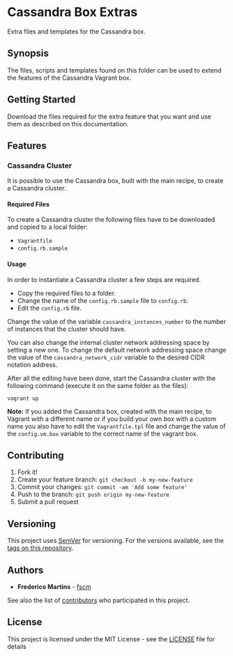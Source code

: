 # Cassandra Box Extras

Extra files and templates for the Cassandra box.

## Synopsis

The files, scripts and templates found on this folder can be used to extend the
features of the Cassandra Vagrant box.

## Getting Started

Download the files required for the extra feature that you want and use them
as described on this documentation.

## Features

### Cassandra Cluster

It is possible to use the Cassandra box, built with the main recipe, to create
a Cassandra cluster.

#### Required Files

To create a Cassandra cluster the following files have to be downloaded and
copied to a local folder:

- `Vagrantfile`
- `config.rb.sample`

#### Usage

In order to instantiate a Cassandra cluster a few steps are required.

- Copy the required files to a folder.
- Change the name of the `config.rb.sample` file to `config.rb`.
- Edit the `config.rb` file.

Change the value of the variable `cassandra_instances_number` to the number of
instances that the cluster should have.

You can also change the internal cluster network addressing space by setting a
new one. To change the default network addressing space change the value of the
`cassandra_network_cidr` variable to the desired CIDR notation address.

After all the editing have been done, start the Cassandra cluster with the
following command (execute it on the same folder as the files):

```
vagrant up
```

**Note:** If you added the Cassandra box, created with the main recipe, to
Vagrant with a different name or if you build your own box with a custom name
you also have to edit the `Vagrantfile.tpl` file and change the value of the
`config.vm.box` variable to the correct name of the vagrant box.

## Contributing

1. Fork it!
2. Create your feature branch: `git checkout -b my-new-feature`
3. Commit your changes: `git commit -am 'Add some feature'`
4. Push to the branch: `git push origin my-new-feature`
5. Submit a pull request

## Versioning

This project uses [SemVer](http://semver.org/) for versioning. For the versions
available, see the [tags on this repository](https://github.com/fscm/packer-vagrant-cassandra/tags).

## Authors

* **Frederico Martins** - [fscm](https://github.com/fscm)

See also the list of [contributors](https://github.com/fscm/packer-vagrant-cassandra/contributors)
who participated in this project.

## License

This project is licensed under the MIT License - see the [LICENSE](https://github.com/fscm/packer-templates/LICENSE)
file for details
